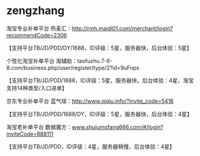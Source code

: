 # zengzhang
淘宝专业补单平台
热麦汇：http://rmh.maidi01.com/merchant/login?recommendCode=2306

【支持平台TB/JD/PDD/DY/1688，ID评级：5星，服务器快，后台体验：5星】

个性化淘宝补单平台
淘辅助：taofuzhu.7-6-8.com/business.php/user/register/type/2?id=9uFnpx

【支持平台TB/JD/PDD/1688，ID评级：5星，服务器快，后台体验：4星，淘宝支持14种类型/入口进单】

京东专业补单平台
蓝气球：http://www.qiqiu.info/?invite_code=5418

【支持平台TB/JD/PDD/1688/DY，ID评级：5星，服务器快，后台体验：4星】

淘宝老补单平台
数据魔方：www.shujumofang666.com/#/login?inviteCode=888111

【支持平台TB/JD/PDD，ID评级：4星，服务器稍慢，后台体验：4星】
